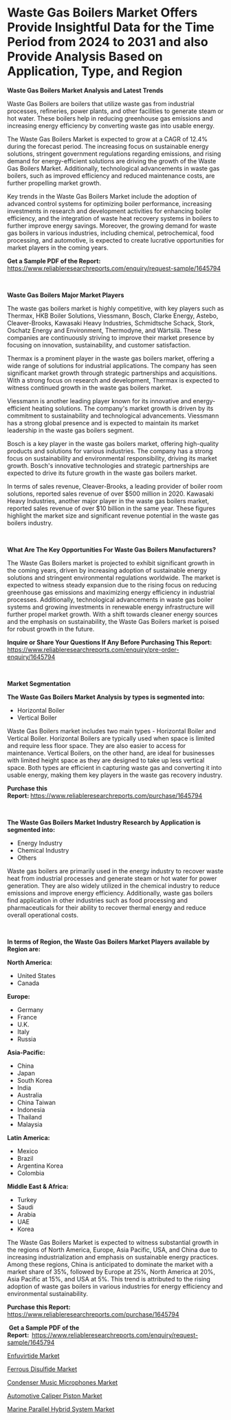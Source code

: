 <p><h1>Waste Gas Boilers Market Offers Provide Insightful Data for the Time Period from 2024 to 2031 and also Provide Analysis Based on Application, Type, and Region</h1></p><p><strong>Waste Gas Boilers Market Analysis and Latest Trends</strong></p>
<p><p>Waste Gas Boilers are boilers that utilize waste gas from industrial processes, refineries, power plants, and other facilities to generate steam or hot water. These boilers help in reducing greenhouse gas emissions and increasing energy efficiency by converting waste gas into usable energy.</p><p>The Waste Gas Boilers Market is expected to grow at a CAGR of 12.4% during the forecast period. The increasing focus on sustainable energy solutions, stringent government regulations regarding emissions, and rising demand for energy-efficient solutions are driving the growth of the Waste Gas Boilers Market. Additionally, technological advancements in waste gas boilers, such as improved efficiency and reduced maintenance costs, are further propelling market growth.</p><p>Key trends in the Waste Gas Boilers Market include the adoption of advanced control systems for optimizing boiler performance, increasing investments in research and development activities for enhancing boiler efficiency, and the integration of waste heat recovery systems in boilers to further improve energy savings. Moreover, the growing demand for waste gas boilers in various industries, including chemical, petrochemical, food processing, and automotive, is expected to create lucrative opportunities for market players in the coming years.</p></p>
<p><strong>Get a Sample PDF of the Report:&nbsp;</strong> <a href="https://www.reliableresearchreports.com/enquiry/request-sample/1645794">https://www.reliableresearchreports.com/enquiry/request-sample/1645794</a></p>
<p>&nbsp;</p>
<p><strong>Waste Gas Boilers Major Market Players</strong></p>
<p><p>The waste gas boilers market is highly competitive, with key players such as Thermax, HKB Boiler Solutions, Viessmann, Bosch, Clarke Energy, Astebo, Cleaver-Brooks, Kawasaki Heavy Industries, Schmidtsche Schack, Stork, Oschatz Energy and Environment, Thermodyne, and Wärtsilä. These companies are continuously striving to improve their market presence by focusing on innovation, sustainability, and customer satisfaction.</p><p>Thermax is a prominent player in the waste gas boilers market, offering a wide range of solutions for industrial applications. The company has seen significant market growth through strategic partnerships and acquisitions. With a strong focus on research and development, Thermax is expected to witness continued growth in the waste gas boilers market.</p><p>Viessmann is another leading player known for its innovative and energy-efficient heating solutions. The company's market growth is driven by its commitment to sustainability and technological advancements. Viessmann has a strong global presence and is expected to maintain its market leadership in the waste gas boilers segment.</p><p>Bosch is a key player in the waste gas boilers market, offering high-quality products and solutions for various industries. The company has a strong focus on sustainability and environmental responsibility, driving its market growth. Bosch's innovative technologies and strategic partnerships are expected to drive its future growth in the waste gas boilers market.</p><p>In terms of sales revenue, Cleaver-Brooks, a leading provider of boiler room solutions, reported sales revenue of over $500 million in 2020. Kawasaki Heavy Industries, another major player in the waste gas boilers market, reported sales revenue of over $10 billion in the same year. These figures highlight the market size and significant revenue potential in the waste gas boilers industry.</p></p>
<p>&nbsp;</p>
<p><strong>What Are The Key Opportunities For Waste Gas Boilers Manufacturers?</strong></p>
<p><p>The Waste Gas Boilers market is projected to exhibit significant growth in the coming years, driven by increasing adoption of sustainable energy solutions and stringent environmental regulations worldwide. The market is expected to witness steady expansion due to the rising focus on reducing greenhouse gas emissions and maximizing energy efficiency in industrial processes. Additionally, technological advancements in waste gas boiler systems and growing investments in renewable energy infrastructure will further propel market growth. With a shift towards cleaner energy sources and the emphasis on sustainability, the Waste Gas Boilers market is poised for robust growth in the future.</p></p>
<p><strong>Inquire or Share Your Questions If Any Before Purchasing This Report:</strong> <a href="https://www.reliableresearchreports.com/enquiry/pre-order-enquiry/1645794">https://www.reliableresearchreports.com/enquiry/pre-order-enquiry/1645794</a></p>
<p>&nbsp;</p>
<p><strong>Market Segmentation</strong></p>
<p><strong>The Waste Gas Boilers Market Analysis by types is segmented into:</strong></p>
<p><ul><li>Horizontal Boiler</li><li>Vertical Boiler</li></ul></p>
<p><p>Waste Gas Boilers market includes two main types - Horizontal Boiler and Vertical Boiler. Horizontal Boilers are typically used when space is limited and require less floor space. They are also easier to access for maintenance. Vertical Boilers, on the other hand, are ideal for businesses with limited height space as they are designed to take up less vertical space. Both types are efficient in capturing waste gas and converting it into usable energy, making them key players in the waste gas recovery industry.</p></p>
<p><strong>Purchase this Report:&nbsp;</strong><a href="https://www.reliableresearchreports.com/purchase/1645794">https://www.reliableresearchreports.com/purchase/1645794</a></p>
<p>&nbsp;</p>
<p><strong>The Waste Gas Boilers Market Industry Research by Application is segmented into:</strong></p>
<p><ul><li>Energy Industry</li><li>Chemical Industry</li><li>Others</li></ul></p>
<p><p>Waste gas boilers are primarily used in the energy industry to recover waste heat from industrial processes and generate steam or hot water for power generation. They are also widely utilized in the chemical industry to reduce emissions and improve energy efficiency. Additionally, waste gas boilers find application in other industries such as food processing and pharmaceuticals for their ability to recover thermal energy and reduce overall operational costs.</p></p>
<p>&nbsp;</p>
<p><strong>In terms of Region, the Waste Gas Boilers Market Players available by Region are:</strong></p>
<p>
    <p> <strong> North America: </strong>
        <ul>
            <li>United States</li>
            <li>Canada</li>
        </ul>
        </p> 
    <p> <strong> Europe: </strong>
        <ul>
            <li>Germany</li>
            <li>France</li>
            <li>U.K.</li>
            <li>Italy</li>
            <li>Russia</li>
        </ul>
        </p> 
    <p> <strong> Asia-Pacific: </strong>
        <ul>
            <li>China</li>
            <li>Japan</li>
            <li>South Korea</li>
            <li>India</li>
            <li>Australia</li>
            <li>China Taiwan</li>
            <li>Indonesia</li>
            <li>Thailand</li>
            <li>Malaysia</li>
        </ul>
        </p> 
    <p> <strong> Latin America: </strong>
        <ul>
            <li>Mexico</li>
            <li>Brazil</li>
            <li>Argentina Korea</li>
            <li>Colombia</li>
        </ul>
        </p> 
    <p> <strong> Middle East & Africa: </strong>
        <ul>
            <li>Turkey</li>
            <li>Saudi</li>
            <li>Arabia</li>
            <li>UAE</li>
            <li>Korea</li>
        </ul>
    </p>
    </p>
<p><p>The Waste Gas Boilers Market is expected to witness substantial growth in the regions of North America, Europe, Asia Pacific, USA, and China due to increasing industrialization and emphasis on sustainable energy practices. Among these regions, China is anticipated to dominate the market with a market share of 35%, followed by Europe at 25%, North America at 20%, Asia Pacific at 15%, and USA at 5%. This trend is attributed to the rising adoption of waste gas boilers in various industries for energy efficiency and environmental sustainability.</p></p>
<p><strong>Purchase this Report: </strong><a href="https://www.reliableresearchreports.com/purchase/1645794">https://www.reliableresearchreports.com/purchase/1645794</a></p>
<p>&nbsp;<strong>Get a Sample PDF of the Report:&nbsp;&nbsp;</strong><a href="https://www.reliableresearchreports.com/enquiry/request-sample/1645794">https://www.reliableresearchreports.com/enquiry/request-sample/1645794</a></p>
<p><strong></strong></p>
<p><p><a href="https://view.publitas.com/reportprime-1/enfuvirtide-market-size-growth-outlook-from-2024-to-2031-projecting-at-markets-trends-analysis-by-application-regional-outlook-and-revenue/">Enfuvirtide Market</a></p><p><a href="https://view.publitas.com/reportprime-1/ferrous-disulfide-market-size-2024-2031-global-industrial-analysis-key-geographical-regions-market-share-top-key-players-product-types-and-forecast-research-report/">Ferrous Disulfide Market</a></p><p><a href="https://butternut-bug-553.notion.site/Condenser-Music-Microphones-Market-Offers-Provide-Insightful-Data-for-the-Time-Period-from-2024-to-2-bbad1eaac2c244fc83a00aa4150389b4">Condenser Music Microphones Market</a></p><p><a href="https://mire-aunt-385.notion.site/Automotive-Caliper-Piston-Market-Growth-Market-Trends-COVID-19-Impact-and-Forecasts-for-period-fr-8c716895a02c4c4a9a4ed6d1cb0714e7">Automotive Caliper Piston Market</a></p><p><a href="https://invited-way-688.notion.site/Marine-Parallel-Hybrid-System-Market-Size-Furnishes-Valuable-Information-Encompassing-Market-Share--c2409fa7f3cf47e291d3739845ccca39">Marine Parallel Hybrid System Market</a></p></p>